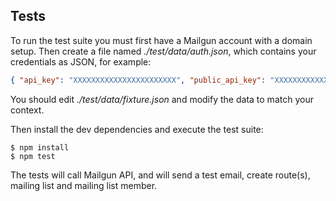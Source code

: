 ## Tests <a id="tests"></a>

To run the test suite you must first have a Mailgun account with a domain setup. Then create a file named _./test/data/auth.json_, which contains your credentials as JSON, for example:

```json
{ "api_key": "XXXXXXXXXXXXXXXXXXXXXXX", "public_api_key": "XXXXXXXXXXXXXXXXXXXXXXX", "domain": "mydomain.mailgun.org" }
```

You should edit _./test/data/fixture.json_ and modify the data to match your context.

Then install the dev dependencies and execute the test suite:

```
$ npm install
$ npm test
```

The tests will call Mailgun API, and will send a test email, create route(s), mailing list and mailing list member.
